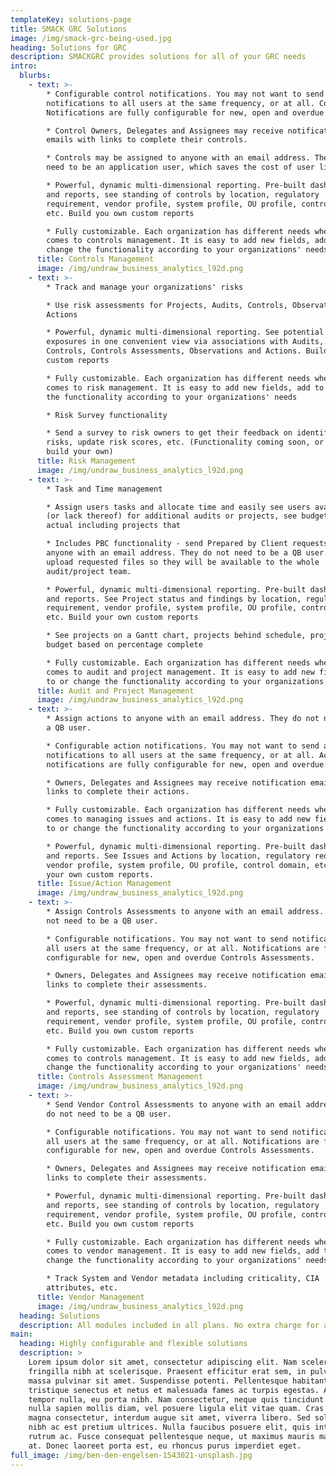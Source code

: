```yaml
---
templateKey: solutions-page
title: SMACK GRC Solutions
image: /img/smack-grc-being-used.jpg
heading: Solutions for GRC
description: SMACKGRC provides solutions for all of your GRC needs
intro:
  blurbs:
    - text: >-
        * Configurable control notifications. You may not want to send control
        notifications to all users at the same frequency, or at all. Control
        Notifications are fully configurable for new, open and overdue controls.

        * Control Owners, Delegates and Assignees may receive notification
        emails with links to complete their controls.

        * Controls may be assigned to anyone with an email address. They do not
        need to be an application user, which saves the cost of user licenses.

        * Powerful, dynamic multi-dimensional reporting. Pre-built dashboards
        and reports, see standing of controls by location, regulatory
        requirement, vendor profile, system profile, OU profile, control domain,
        etc. Build you own custom reports

        * Fully customizable. Each organization has different needs when it
        comes to controls management. It is easy to add new fields, add to or
        change the functionality according to your organizations' needs
      title: Controls Management
      image: /img/undraw_business_analytics_l92d.png
    - text: >-
        * Track and manage your organizations' risks

        * Use risk assessments for Projects, Audits, Controls, Observations and
        Actions

        * Powerful, dynamic multi-dimensional reporting. See potential risk
        exposures in one convenient view via associations with Audits, Projects,
        Controls, Controls Assessments, Observations and Actions. Build your own
        custom reports

        * Fully customizable. Each organization has different needs when it
        comes to risk management. It is easy to add new fields, add to or change
        the functionality according to your organizations' needs

        * Risk Survey functionality

        * Send a survey to risk owners to get their feedback on identified
        risks, update risk scores, etc. (Functionality coming soon, or quickly
        build your own)
      title: Risk Management
      image: /img/undraw_business_analytics_l92d.png
    - text: >-
        * Task and Time management

        * Assign users tasks and allocate time and easily see users availability
        (or lack thereof) for additional audits or projects, see budget vs
        actual including projects that

        * Includes PBC functionality - send Prepared by Client requests to
        anyone with an email address. They do not need to be a QB user. They can
        upload requested files so they will be available to the whole
        audit/project team.

        * Powerful, dynamic multi-dimensional reporting. Pre-built dashboards
        and reports. See Project status and findings by location, regulatory
        requirement, vendor profile, system profile, OU profile, control domain,
        etc. Build your own custom reports

        * See projects on a Gantt chart, projects behind schedule, projects over
        budget based on percentage complete

        * Fully customizable. Each organization has different needs when it
        comes to audit and project management. It is easy to add new fields, add
        to or change the functionality according to your organizations' needs
      title: Audit and Project Management
      image: /img/undraw_business_analytics_l92d.png
    - text: >-
        * Assign actions to anyone with an email address. They do not need to be
        a QB user.

        * Configurable action notifications. You may not want to send action
        notifications to all users at the same frequency, or at all. Action
        notifications are fully configurable for new, open and overdue actions.

        * Owners, Delegates and Assignees may receive notification emails with
        links to complete their actions.

        * Fully customizable. Each organization has different needs when it
        comes to managing issues and actions. It is easy to add new fields, add
        to or change the functionality according to your organizations' needs

        * Powerful, dynamic multi-dimensional reporting. Pre-built dashboards
        and reports. See Issues and Actions by location, regulatory requirement,
        vendor profile, system profile, OU profile, control domain, etc. Build
        your own custom reports.
      title: Issue/Action Management
      image: /img/undraw_business_analytics_l92d.png
    - text: >-
        * Assign Controls Assessments to anyone with an email address. They do
        not need to be a QB user.

        * Configurable notifications. You may not want to send notifications to
        all users at the same frequency, or at all. Notifications are fully
        configurable for new, open and overdue Controls Assessments.

        * Owners, Delegates and Assignees may receive notification emails with
        links to complete their assessments.

        * Powerful, dynamic multi-dimensional reporting. Pre-built dashboards
        and reports, see standing of controls by location, regulatory
        requirement, vendor profile, system profile, OU profile, control domain,
        etc. Build you own custom reports

        * Fully customizable. Each organization has different needs when it
        comes to controls management. It is easy to add new fields, add to or
        change the functionality according to your organizations' needs
      title: Controls Assessment Management
      image: /img/undraw_business_analytics_l92d.png
    - text: >-
        * Send Vendor Control Assessments to anyone with an email address. They
        do not need to be a QB user.

        * Configurable notifications. You may not want to send notifications to
        all users at the same frequency, or at all. Notifications are fully
        configurable for new, open and overdue Controls Assessments.

        * Owners, Delegates and Assignees may receive notification emails with
        links to complete their assessments.

        * Powerful, dynamic multi-dimensional reporting. Pre-built dashboards
        and reports, see standing of controls by location, regulatory
        requirement, vendor profile, system profile, OU profile, control domain,
        etc. Build you own custom reports

        * Fully customizable. Each organization has different needs when it
        comes to vendor management. It is easy to add new fields, add to or
        change the functionality according to your organizations' needs

        * Track System and Vendor metadata including criticality, CIA
        attributes, etc.
      title: Vendor Management
      image: /img/undraw_business_analytics_l92d.png
  heading: Solutions
  description: All modules included in all plans. No extra charge for additional modules
main:
  heading: Highly configurable and flexible solutions
  description: >
    Lorem ipsum dolor sit amet, consectetur adipiscing elit. Nam scelerisque
    fringilla nibh at scelerisque. Praesent efficitur erat sem, in pulvinar
    massa pulvinar sit amet. Suspendisse potenti. Pellentesque habitant morbi
    tristique senectus et netus et malesuada fames ac turpis egestas. Aliquam et
    tempor nulla, eu porta nibh. Nam consectetur, neque quis tincidunt euismod,
    nulla sapien mollis diam, vel posuere ligula elit vitae quam. Cras sodales
    magna consectetur, interdum augue sit amet, viverra libero. Sed sollicitudin
    nibh ac est pretium ultrices. Nulla faucibus posuere elit, quis interdum leo
    rutrum ac. Fusce consequat pellentesque neque, ut maximus mauris malesuada
    at. Donec laoreet porta est, eu rhoncus purus imperdiet eget.
full_image: /img/ben-den-engelsen-1543021-unsplash.jpg
---
```


